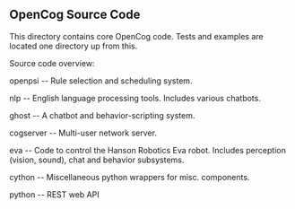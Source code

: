 
OpenCog Source Code
-------------------

This directory contains core OpenCog code.  Tests and examples
are located one directory up from this.

Source code overview:

openpsi         -- Rule selection and scheduling system.

nlp             -- English language processing tools.
                   Includes various chatbots.

ghost           -- A chatbot and behavior-scripting system.

cogserver       -- Multi-user network server.

eva             -- Code to control the Hanson Robotics Eva robot.
                   Includes perception (vision, sound), chat and
                   behavior subsystems.

cython          -- Miscellaneous python wrappers for misc. components.

python          -- REST web API
